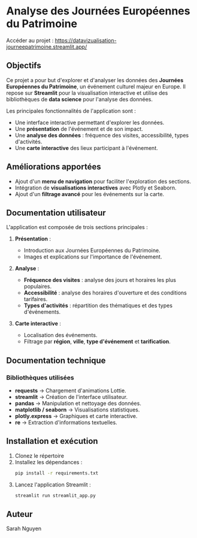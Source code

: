 # Analyse des Journées Européennes du Patrimoine

Accéder au projet : https://datavizualisation-journeepatrimoine.streamlit.app/

## Objectifs
Ce projet a pour but d'explorer et d'analyser les données des **Journées Européennes du Patrimoine**, un événement culturel majeur en Europe. Il repose sur **Streamlit** pour la visualisation interactive et utilise des bibliothèques de **data science** pour l'analyse des données.

Les principales fonctionnalités de l'application sont :
- Une interface interactive permettant d'explorer les données.
- Une **présentation** de l'événement et de son impact.
- Une **analyse des données** : fréquence des visites, accessibilité, types d'activités.
- Une **carte interactive** des lieux participant à l'événement.

## Améliorations apportées
- Ajout d'un **menu de navigation** pour faciliter l'exploration des sections.
- Intégration de **visualisations interactives** avec Plotly et Seaborn.
- Ajout d'un **filtrage avancé** pour les événements sur la carte.

## Documentation utilisateur
L'application est composée de trois sections principales :

1. **Présentation** :
   - Introduction aux Journées Européennes du Patrimoine.
   - Images et explications sur l'importance de l'événement.

2. **Analyse** :
   - **Fréquence des visites** : analyse des jours et horaires les plus populaires.
   - **Accessibilité** : analyse des horaires d'ouverture et des conditions tarifaires.
   - **Types d'activités** : répartition des thématiques et des types d'événements.

3. **Carte interactive** :
   - Localisation des événements.
   - Filtrage par **région**, **ville**, **type d'événement** et **tarification**.

## Documentation technique

### Bibliothèques utilisées
- **requests** → Chargement d'animations Lottie.
- **streamlit** → Création de l'interface utilisateur.
- **pandas** → Manipulation et nettoyage des données.
- **matplotlib / seaborn** → Visualisations statistiques.
- **plotly.express** → Graphiques et carte interactive.
- **re** → Extraction d'informations textuelles.

## Installation et exécution

1. Clonez le répertoire
2. Installez les dépendances :
   ```bash
   pip install -r requirements.txt
   ```
3. Lancez l'application Streamlit :
   ```bash
   streamlit run streamlit_app.py
   ```

## Auteur
Sarah Nguyen


